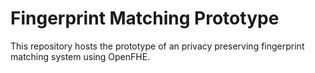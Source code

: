 # Fingerprint Matching Prototype
This repository hosts the prototype of an privacy preserving fingerprint matching system using OpenFHE.
